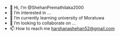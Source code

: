 - 👋 Hi, I’m @ShehanPremathilaka2000
- 👀 I’m interested in ...
- 🌱 I’m currently learning university of Moratuwa
- 💞️ I’m looking to collaborate on ...
- 📫 How to reach me harshanashehan52@gmail.com

<!---
ShehanPremathilaka2000/ShehanPremathilaka2000 is a ✨ special ✨ repository because its `README.md` (this file) appears on your GitHub profile.
You can click the Preview link to take a look at your changes.
--->
